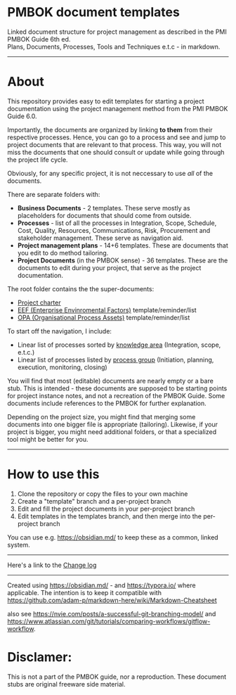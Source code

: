 # PMBOK document templates
Linked document structure for project management as described in the PMI PMBOK Guide 6th ed.  
Plans, Documents, Processes, Tools and Techniques e.t.c - in markdown.

---

# About

This repository provides easy to edit templates for starting a project documentation using the project management method from the PMI PMBOK Guide 6.0. 

Importantly, the documents are organized by linking **to them** from their respective processes. Hence, you can go to a process and see and jump to project documents that are relevant to that process. This way, you will not miss the documents that one should consult or update while going through the project life cycle.

Obviously, for any specific project, it is not neccessary to use *all* of the documents.

There are separate folders with:
- **Business Documents** - 2 templates. These serve mostly as placeholders for documents that should come from outside.
- **Processes** - list of all the processes in Integration, Scope, Schedule, Cost, Quality, Resources, Communications, Risk, Procurement and stakeholder management. These serve as navigation aid.
- **Project management plans** - 14+6 templates. These are documents that you edit to do method tailoring.
- **Project Documents** (in the PMBOK sense) - 36 templates. These are the documents to edit during your project, that serve as the project documentation. 



The root folder contains the the super-documents:
- [Project charter](PMBOK%20templates/Project%20charter.md)
- [EEF (Enterprise Envinromental Factors)](PMBOK%20templates/EEF%20Enterprise%20Environmental%20Factors.md) template/reminder/list
- [OPA (Organisational Process Assets)](PMBOK%20templates/OPA%20Organizational%20process%20assets.md) template/reminder/list



To start off the navigation, I include:

- Linear list of processes sorted by [knowledge area](PMBOK%20templates/=Knowledge%20areas.md) (Integration, scope, e.t.c.)
- Linear list of processes listed by [process group](PMBOK%20templates/=Process%20groups.md) (Initiation, planning, execution, monitoring, closing)



You will find that most (editable) documents are nearly empty or a bare stub. This is intended - these documents are supposed to be starting points for project instance notes, and not a recreation of the PMBOK Guide.  Some documents include references to the PMBOK for further explanation. 

Depending on the project size, you might find that merging some documents into one bigger file is appropriate (tailoring). Likewise, if your project is bigger, you might need additional folders, or that a specialized tool might be better for you.

------


# How to use this

1. Clone the repository or copy the files to your own machine
2. Create a "template" branch and a per-project branch
3. Edit and fill the project documents in your per-project branch
4. Edit templates in the templates branch, and then merge into the per-project branch

You can use e.g. https://obsidian.md/ to keep these as a common, linked system. 

---

Here's a link to the [Change log](changelog.md) 

---

Created using https://obsidian.md/ - and https://typora.io/ where applicable. The intention is to keep it compatible with https://github.com/adam-p/markdown-here/wiki/Markdown-Cheatsheet



also see https://nvie.com/posts/a-successful-git-branching-model/ and https://www.atlassian.com/git/tutorials/comparing-workflows/gitflow-workflow. 


# Disclamer:

This is not a part of the  PMBOK guide, nor a reproduction. These document stubs are original freeware side material.

